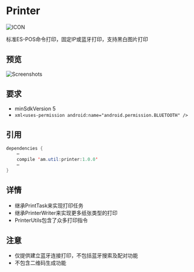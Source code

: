# Printer
![ICON](https://github.com/AlexMofer/ProjectX/blob/master/printer/icon.png)

标准ES-POS命令打印，固定IP或蓝牙打印，支持黑白图片打印
## 预览
![Screenshots](https://github.com/AlexMofer/ProjectX/blob/master/printer/screenshot.png)
## 要求
- minSdkVersion 5
- ```xml<uses-permission android:name="android.permission.BLUETOOTH" />```

## 引用
```java
dependencies {
    ⋯
    compile 'am.util:printer:1.0.0'
    ⋯
}
```
## 详情
- 继承PrintTask来实现打印任务
- 继承PrinterWriter来实现更多纸张类型的打印
- PrinterUtils包含了众多打印指令

## 注意
- 仅提供建立蓝牙连接打印，不包括蓝牙搜索及配对功能
- 不包含二维码生成功能